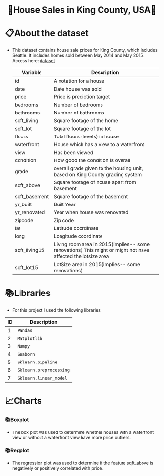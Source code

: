 <h1 align="center">🚀House Sales in King County, USA🚀</h1>
<h1 align="left">📋About the dataset</h1>

- This dataset contains house sale prices for King County, which includes Seattle. It includes homes sold between May 2014 and May 2015. Access here: [dataset](https://www.kaggle.com/harlfoxem/housesalesprediction?utm_medium=Exinfluencer&utm_source=Exinfluencer&utm_content=000026UJ&utm_term=10006555&utm_id=NA-SkillsNetwork-wwwcourseraorg-SkillsNetworkCoursesIBMDeveloperSkillsNetworkDA0101ENSkillsNetwork20235326-2022-01-01)

  | Variable      | Description                                                                                                 |
  | ------------- | ----------------------------------------------------------------------------------------------------------- |
  | id            | A notation for a house                                                                                      |
  | date          | Date house was sold                                                                                         |
  | price         | Price is prediction target                                                                                  |
  | bedrooms      | Number of bedrooms                                                                                          |
  | bathrooms     | Number of bathrooms                                                                                         |
  | sqft_living   | Square footage of the home                                                                                  |
  | sqft_lot      | Square footage of the lot                                                                                   |
  | floors        | Total floors (levels) in house                                                                              |
  | waterfront    | House which has a view to a waterfront                                                                      |
  | view          | Has been viewed                                                                                             |
  | condition     | How good the condition is overall                                                                           |
  | grade         | overall grade given to the housing unit, based on King County grading system                                |
  | sqft_above    | Square footage of house apart from basement                                                                 |
  | sqft_basement | Square footage of the basement                                                                              |
  | yr_built      | Built Year                                                                                                  |
  | yr_renovated  | Year when house was renovated                                                                               |
  | zipcode       | Zip code                                                                                                    |
  | lat           | Latitude coordinate                                                                                         |
  | long          | Longitude coordinate                                                                                        |
  | sqft_living15 | Living room area in 2015(implies-- some renovations) This might or might not have affected the lotsize area |
  | sqft_lot15    | LotSize area in 2015(implies-- some renovations)                                                            |
  
<h1 align="left">📚Libraries</h1>

- For this project I used the following libraries

| ID            | Description   |
| ------------- | ------------- |
| 1 | `Pandas`                  |
| 2 | `Matplotlib`              |
| 3 | `Numpy`                   |
| 4 | `Seaborn`                 |
| 5 | `Sklearn.pipeline`        |
| 6 | `Sklearn.preprocessing`   |
| 7 | `Sklearn.linear_model`    |

<h1 align="left">📈Charts</h1>

<h3 align="left">📚Boxplot</h1>

- The box plot was used to determine whether houses with a waterfront view or without a waterfront view have more price outliers.



<h3 align="left">📚Regplot</h1>

- The regression plot was used to determine if the feature sqft_above is negatively or positively correlated with price.

<img scr="C:\Users\augusto.oliveira\OneDrive - Ministério das Relações Exteriores\Área de Trabalho\regplot.png">
